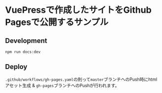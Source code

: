 # VuePressで作成したサイトをGithub Pagesで公開するサンプル

## Development

```text
npm run docs:dev
```

## Deploy

`.github/workflows/gh-pages.yaml`の則って`master`ブランチへのPush時にhtmlアセット生成 & `gh-pages`ブランチへのPushが行われます。
